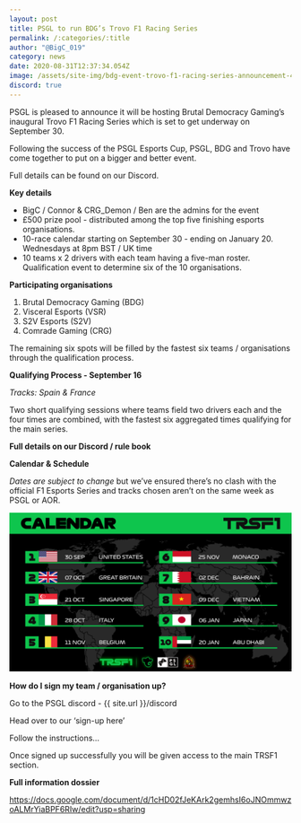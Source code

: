 ```yaml
---
layout: post
title: PSGL to run BDG’s Trovo F1 Racing Series
permalink: /:categories/:title
author: "@BigC_019"
category: news
date: 2020-08-31T12:37:34.054Z
image: /assets/site-img/bdg-event-trovo-f1-racing-series-announcement-4.png
discord: true
---
```

PSGL is pleased to announce it will be hosting Brutal Democracy Gaming’s inaugural Trovo F1 Racing Series which is set to get underway on September 30.

<!--more-->

Following the success of the PSGL Esports Cup, PSGL, BDG and Trovo have come together to put on a bigger and better event.

Full details can be found on our Discord.

**Key details**

* BigC / Connor & CRG_Demon / Ben are the admins for the event
* £500 prize pool - distributed among the top five finishing esports organisations.
* 10-race calendar starting on September 30 - ending on January 20.
  Wednesdays at 8pm BST / UK time
* 10 teams x 2 drivers with each team having a five-man roster.
  Qualification event to determine six of the 10 organisations.

**Participating organisations**

1. Brutal Democracy Gaming (BDG)
2. Visceral Esports (VSR)
3. S2V Esports (S2V)
4. Comrade Gaming (CRG)

The remaining six spots will be filled by the fastest six teams / organisations through the qualification process.

**Qualifying Process - September 16**

*Tracks: Spain & France*

Two short qualifying sessions where teams field two drivers each and the four times are combined, with the fastest six aggregated times qualifying for the main series.

**Full details on our Discord / rule book**

**Calendar & Schedule**

*Dates are subject to change* but we’ve ensured there’s no clash with the official F1 Esports Series and tracks chosen aren’t on the same week as PSGL or AOR.

![](/assets/site-img/trsf1-calendar-option-1.png)

**How do I sign my team / organisation up?**

Go to the PSGL discord - {{ site.url }}/discord

Head over to our ‘sign-up here’

Follow the instructions…

Once signed up successfully you will be given access to the main TRSF1 section.

**Full information dossier**

<https://docs.google.com/document/d/1cHD02fJeKArk2gemhsI6oJNOmmwzoALMrYiaBPF6RIw/edit?usp=sharing>